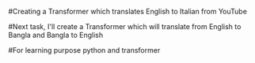 #Creating a Transformer which translates English to Italian from YouTube

#Next task, I'll create a Transformer which will translate from English to Bangla and Bangla to English

#For learning purpose python and transformer